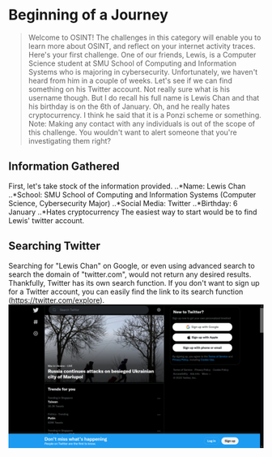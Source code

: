 # Beginning of a Journey
> Welcome to OSINT! The challenges in this category will enable you to learn more about OSINT, and reflect on your internet activity traces.
> Here's your first challenge. One of our friends, Lewis, is a Computer Science student at SMU School of Computing and Information Systems who is majoring in cybersecurity. Unfortunately, we haven't heard from him in a couple of weeks.
> Let's see if we can find something on his Twitter account. Not really sure what is his username though. But I do recall his full name is Lewis Chan and that his birthday is on the 6th of January. Oh, and he really hates cryptocurrency. I think he said that it is a Ponzi scheme or something.
> Note: Making any contact with any individuals is out of the scope of this challenge. You wouldn't want to alert someone that you're investigating them right?
## Information Gathered
First, let's take stock of the information provided.
..*Name: Lewis Chan
..*School: SMU School of Computing and Information Systems (Computer Science, Cybersecurity Major)
..*Social Media: Twitter
..*Birthday: 6 January
..*Hates cryptocurrency
The easiest way to start would be to find Lewis' twitter account.
## Searching Twitter
Searching for "Lewis Chan" on Google, or even using advanced search to search the domain of "twitter.com", would not return any desired results.
Thankfully, Twitter has its own search function. If you don't want to sign up for a Twitter account, you can easily find the link to its search function (https://twitter.com/explore).
![alt text](twitter_explore.png "Explore / Twitter")
